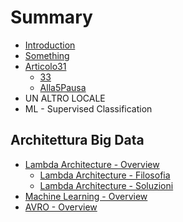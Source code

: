 # Summary

* [Introduction](README.md)
* [Something](Chapter1//something.md)
* [Articolo31](articolo31.md)
    * [33](23.md)
    * [Alla5Pausa](alla5pausa.md)
* UN ALTRO LOCALE
* ML - Supervised Classification

## Architettura Big Data
* [Lambda Architecture - Overview](lambda-architecture---overview.md)
    * [Lambda Architecture - Filosofia](lambda-architecture---filosofia.md)
    * [Lambda Architecture - Soluzioni](lambda-architecture---soluzioni.md)
* [Machine Learning - Overview](machine-learning---overview.md)
* [AVRO - Overview](avro.md)

